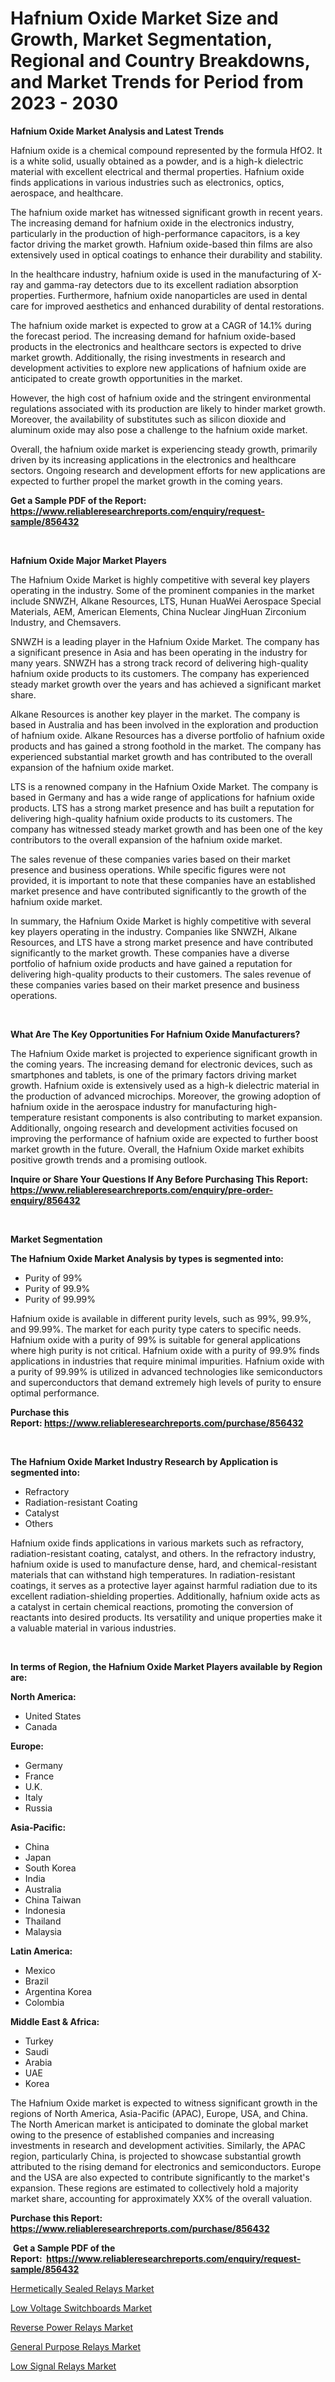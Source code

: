 <p><h1>Hafnium Oxide Market Size and Growth, Market Segmentation, Regional and Country Breakdowns, and Market Trends for Period from 2023 -  2030</h1></p><p><strong>Hafnium Oxide Market Analysis and Latest Trends</strong></p>
<p><p>Hafnium oxide is a chemical compound represented by the formula HfO2. It is a white solid, usually obtained as a powder, and is a high-k dielectric material with excellent electrical and thermal properties. Hafnium oxide finds applications in various industries such as electronics, optics, aerospace, and healthcare.</p><p>The hafnium oxide market has witnessed significant growth in recent years. The increasing demand for hafnium oxide in the electronics industry, particularly in the production of high-performance capacitors, is a key factor driving the market growth. Hafnium oxide-based thin films are also extensively used in optical coatings to enhance their durability and stability.</p><p>In the healthcare industry, hafnium oxide is used in the manufacturing of X-ray and gamma-ray detectors due to its excellent radiation absorption properties. Furthermore, hafnium oxide nanoparticles are used in dental care for improved aesthetics and enhanced durability of dental restorations.</p><p>The hafnium oxide market is expected to grow at a CAGR of 14.1% during the forecast period. The increasing demand for hafnium oxide-based products in the electronics and healthcare sectors is expected to drive market growth. Additionally, the rising investments in research and development activities to explore new applications of hafnium oxide are anticipated to create growth opportunities in the market.</p><p>However, the high cost of hafnium oxide and the stringent environmental regulations associated with its production are likely to hinder market growth. Moreover, the availability of substitutes such as silicon dioxide and aluminum oxide may also pose a challenge to the hafnium oxide market.</p><p>Overall, the hafnium oxide market is experiencing steady growth, primarily driven by its increasing applications in the electronics and healthcare sectors. Ongoing research and development efforts for new applications are expected to further propel the market growth in the coming years.</p></p>
<p><strong>Get a Sample PDF of the Report:&nbsp; <a href="https://www.reliableresearchreports.com/enquiry/request-sample/856432">https://www.reliableresearchreports.com/enquiry/request-sample/856432</a></strong></p>
<p>&nbsp;</p>
<p><strong>Hafnium Oxide Major Market Players</strong></p>
<p><p>The Hafnium Oxide Market is highly competitive with several key players operating in the industry. Some of the prominent companies in the market include SNWZH, Alkane Resources, LTS, Hunan HuaWei Aerospace Special Materials, AEM, American Elements, China Nuclear JingHuan Zirconium Industry, and Chemsavers.</p><p>SNWZH is a leading player in the Hafnium Oxide Market. The company has a significant presence in Asia and has been operating in the industry for many years. SNWZH has a strong track record of delivering high-quality hafnium oxide products to its customers. The company has experienced steady market growth over the years and has achieved a significant market share.</p><p>Alkane Resources is another key player in the market. The company is based in Australia and has been involved in the exploration and production of hafnium oxide. Alkane Resources has a diverse portfolio of hafnium oxide products and has gained a strong foothold in the market. The company has experienced substantial market growth and has contributed to the overall expansion of the hafnium oxide market.</p><p>LTS is a renowned company in the Hafnium Oxide Market. The company is based in Germany and has a wide range of applications for hafnium oxide products. LTS has a strong market presence and has built a reputation for delivering high-quality hafnium oxide products to its customers. The company has witnessed steady market growth and has been one of the key contributors to the overall expansion of the hafnium oxide market.</p><p>The sales revenue of these companies varies based on their market presence and business operations. While specific figures were not provided, it is important to note that these companies have an established market presence and have contributed significantly to the growth of the hafnium oxide market.</p><p>In summary, the Hafnium Oxide Market is highly competitive with several key players operating in the industry. Companies like SNWZH, Alkane Resources, and LTS have a strong market presence and have contributed significantly to the market growth. These companies have a diverse portfolio of hafnium oxide products and have gained a reputation for delivering high-quality products to their customers. The sales revenue of these companies varies based on their market presence and business operations.</p></p>
<p>&nbsp;</p>
<p><strong>What Are The Key Opportunities For Hafnium Oxide Manufacturers?</strong></p>
<p><p>The Hafnium Oxide market is projected to experience significant growth in the coming years. The increasing demand for electronic devices, such as smartphones and tablets, is one of the primary factors driving market growth. Hafnium oxide is extensively used as a high-k dielectric material in the production of advanced microchips. Moreover, the growing adoption of hafnium oxide in the aerospace industry for manufacturing high-temperature resistant components is also contributing to market expansion. Additionally, ongoing research and development activities focused on improving the performance of hafnium oxide are expected to further boost market growth in the future. Overall, the Hafnium Oxide market exhibits positive growth trends and a promising outlook.</p></p>
<p><strong>Inquire or Share Your Questions If Any Before Purchasing This Report: <a href="https://www.reliableresearchreports.com/enquiry/pre-order-enquiry/856432">https://www.reliableresearchreports.com/enquiry/pre-order-enquiry/856432</a></strong></p>
<p>&nbsp;</p>
<p><strong>Market Segmentation</strong></p>
<p><strong>The Hafnium Oxide Market Analysis by types is segmented into:</strong></p>
<p><ul><li>Purity of 99%</li><li>Purity of 99.9%</li><li>Purity of 99.99%</li></ul></p>
<p><p>Hafnium oxide is available in different purity levels, such as 99%, 99.9%, and 99.99%. The market for each purity type caters to specific needs. Hafnium oxide with a purity of 99% is suitable for general applications where high purity is not critical. Hafnium oxide with a purity of 99.9% finds applications in industries that require minimal impurities. Hafnium oxide with a purity of 99.99% is utilized in advanced technologies like semiconductors and superconductors that demand extremely high levels of purity to ensure optimal performance.</p></p>
<p><strong>Purchase this Report:&nbsp;<a href="https://www.reliableresearchreports.com/purchase/856432">https://www.reliableresearchreports.com/purchase/856432</a></strong></p>
<p>&nbsp;</p>
<p><strong>The Hafnium Oxide Market Industry Research by Application is segmented into:</strong></p>
<p><ul><li>Refractory</li><li>Radiation-resistant Coating</li><li>Catalyst</li><li>Others</li></ul></p>
<p><p>Hafnium oxide finds applications in various markets such as refractory, radiation-resistant coating, catalyst, and others. In the refractory industry, hafnium oxide is used to manufacture dense, hard, and chemical-resistant materials that can withstand high temperatures. In radiation-resistant coatings, it serves as a protective layer against harmful radiation due to its excellent radiation-shielding properties. Additionally, hafnium oxide acts as a catalyst in certain chemical reactions, promoting the conversion of reactants into desired products. Its versatility and unique properties make it a valuable material in various industries.</p></p>
<p>&nbsp;</p>
<p><strong>In terms of Region, the Hafnium Oxide Market Players available by Region are:</strong></p>
<p>
    <p> <strong> North America: </strong>
        <ul>
            <li>United States</li>
            <li>Canada</li>
        </ul>
        </p> 
    <p> <strong> Europe: </strong>
        <ul>
            <li>Germany</li>
            <li>France</li>
            <li>U.K.</li>
            <li>Italy</li>
            <li>Russia</li>
        </ul>
        </p> 
    <p> <strong> Asia-Pacific: </strong>
        <ul>
            <li>China</li>
            <li>Japan</li>
            <li>South Korea</li>
            <li>India</li>
            <li>Australia</li>
            <li>China Taiwan</li>
            <li>Indonesia</li>
            <li>Thailand</li>
            <li>Malaysia</li>
        </ul>
        </p> 
    <p> <strong> Latin America: </strong>
        <ul>
            <li>Mexico</li>
            <li>Brazil</li>
            <li>Argentina Korea</li>
            <li>Colombia</li>
        </ul>
        </p> 
    <p> <strong> Middle East & Africa: </strong>
        <ul>
            <li>Turkey</li>
            <li>Saudi</li>
            <li>Arabia</li>
            <li>UAE</li>
            <li>Korea</li>
        </ul>
    </p>
    </p>
<p><p>The Hafnium Oxide market is expected to witness significant growth in the regions of North America, Asia-Pacific (APAC), Europe, USA, and China. The North American market is anticipated to dominate the global market owing to the presence of established companies and increasing investments in research and development activities. Similarly, the APAC region, particularly China, is projected to showcase substantial growth attributed to the rising demand for electronics and semiconductors. Europe and the USA are also expected to contribute significantly to the market's expansion. These regions are estimated to collectively hold a majority market share, accounting for approximately XX% of the overall valuation.</p></p>
<p><strong>Purchase this Report: <a href="https://www.reliableresearchreports.com/purchase/856432">https://www.reliableresearchreports.com/purchase/856432</a></strong></p>
<p>&nbsp;<strong>Get a Sample PDF of the Report:&nbsp;&nbsp;<a href="https://www.reliableresearchreports.com/enquiry/request-sample/856432">https://www.reliableresearchreports.com/enquiry/request-sample/856432</a></strong></p>
<p><strong></strong></p>
<p><p><a href="https://medium.com/@ardithlynch1906/hermetically-sealed-relays-market-size-cagr-trends-2024-2030-9acf1603aa74">Hermetically Sealed Relays Market</a></p><p><a href="https://medium.com/@jeffrystehr/low-voltage-switchboards-market-trends-forecast-and-competitive-analysis-to-2030-334328ca1182">Low Voltage Switchboards Market</a></p><p><a href="https://medium.com/@sylvanfahey/reverse-power-relays-market-exploring-market-share-market-trends-and-future-growth-6b229702be9a">Reverse Power Relays Market</a></p><p><a href="https://medium.com/@clayreinger/general-purpose-relays-market-insight-market-trends-growth-forecasted-from-2023-to-2030-9e8fc98ffe05">General Purpose Relays Market</a></p><p><a href="https://medium.com/@juliusadams1991/low-signal-relays-market-size-reveals-the-best-marketing-channels-in-global-industry-81ec1c895d40">Low Signal Relays Market</a></p></p>